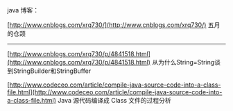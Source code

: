 java  博客：

[http://www.cnblogs.com/xrq730/](http://www.cnblogs.com/xrq730/)   五月的仓颉

---

[http://www.cnblogs.com/xrq730/p/4841518.html](http://www.cnblogs.com/xrq730/p/4841518.html)     从为什么String=String谈到StringBuilder和StringBuffer

[http://www.codeceo.com/article/compile-java-source-code-into-a-class-file.html](http://www.codeceo.com/article/compile-java-source-code-into-a-class-file.html)   Java 源代码编译成 Class 文件的过程分析

